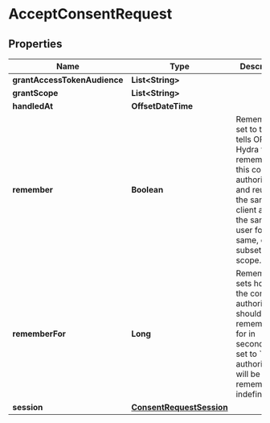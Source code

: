

# AcceptConsentRequest


## Properties

| Name | Type | Description | Notes |
|------------ | ------------- | ------------- | -------------|
|**grantAccessTokenAudience** | **List&lt;String&gt;** |  |  [optional] |
|**grantScope** | **List&lt;String&gt;** |  |  [optional] |
|**handledAt** | **OffsetDateTime** |  |  [optional] |
|**remember** | **Boolean** | Remember, if set to true, tells ORY Hydra to remember this consent authorization and reuse it if the same client asks the same user for the same, or a subset of, scope. |  [optional] |
|**rememberFor** | **Long** | RememberFor sets how long the consent authorization should be remembered for in seconds. If set to &#x60;0&#x60;, the authorization will be remembered indefinitely. |  [optional] |
|**session** | [**ConsentRequestSession**](ConsentRequestSession.md) |  |  [optional] |



